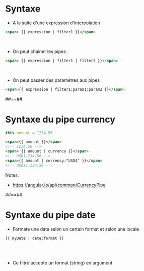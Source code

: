 <!-- .slide: class="with-code inconsolata" -->
# Syntaxe

- A la suite d'une expression d'interpolation

```html
<span> {{ expression | filter1 }}</span>
```
<!-- .element: class="big-code" -->
<br>

- On peut chaîner les pipes

```html
<span> {{ expression | filter1 | filter2 }}</span>
```
<!-- .element: class="big-code" -->
<br>

- On peut passer des paramètres aux pipes

```html
<span>{{ expression | filter1:param1:param2 }}</span>
```
<!-- .element: class="big-code" -->

##==##
<!-- .slide: class="with-code inconsolata" -->
# Syntaxe du pipe currency

```typescript
this.amount = 1234.56
```
<!-- .element: class="big-code" -->
```html
<span>{{ amount }}</span>
<!-- 1234.56 -->
<span> {{ amount | currency }}</span>
<!-- USD1,234.56 -->
<span>{{ amount | currency:"USD$" }}</span>
<!-- USD$1,234.56 -->
```
<!-- .element: class="big-code" -->
Notes:
- https://angular.io/api/common/CurrencyPipe

##==##

<!-- .slide: class="with-code inconsolata" -->
# Syntaxe du pipe date

- Formate une date selon un certain format et selon une locale

```html
{{ myDate | date:format }}
```
<!-- .element: class="big-code" -->
<br><br>
- Ce filtre accepte un format (string) en argument
